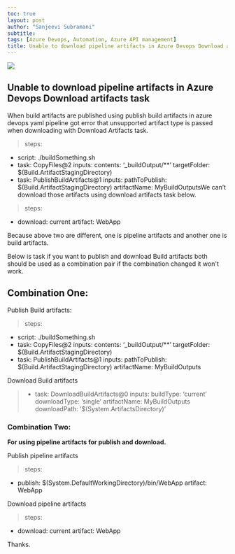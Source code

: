 ```yaml
---
toc: true
layout: post
author: "Sanjeevi Subramani"
subtitle: 
tags: [Azure Devops, Automation, Azure API management]
title: Unable to download pipeline artifacts in Azure Devops Download artifacts task
---
```


![](https://cdn-images-1.medium.com/max/2000/1*jEDk_1mMOUroYnVEcS5DGg.jpeg)

## Unable to download pipeline artifacts in Azure Devops Download artifacts task

When build artifacts are published using publish build artifacts in azure devops yaml pipeline got error that unsupported artifact type is passed when downloading with Download Artifacts task.
>  steps:
- script: ./buildSomething.sh
- task: CopyFiles@2
 inputs:
 contents: ‘_buildOutput/**’
 targetFolder: $(Build.ArtifactStagingDirectory)
- task: PublishBuildArtifacts@1
 inputs:
 pathToPublish: $(Build.ArtifactStagingDirectory)
 artifactName: MyBuildOutputsWe can’t download those artifacts using download artifacts task below.
>  steps:
- download: current
 artifact: WebApp

Because above two are different, one is pipeline artifacts and another one is build artifacts.

Below is task if you want to publish and download Build artifacts both should be used as a combination pair if the combination changed it won't work.

## Combination One:

Publish Build artifacts:
>  steps:
- script: ./buildSomething.sh
- task: CopyFiles@2
 inputs:
 contents: ‘_buildOutput/**’
 targetFolder: $(Build.ArtifactStagingDirectory)
- task: PublishBuildArtifacts@1
 inputs:
 pathToPublish: $(Build.ArtifactStagingDirectory)
 artifactName: MyBuildOutputs

Download Build artifacts
>  - task: DownloadBuildArtifacts@0
 inputs:
 buildType: ‘current’ 
 downloadType: ‘single’ 
 artifactName: MyBuildOutputs
 downloadPath: ‘$(System.ArtifactsDirectory)’

### Combination Two:
**For using pipeline artifacts for publish and download.**

Publish pipeline artifacts
>  steps:
- publish: $(System.DefaultWorkingDirectory)/bin/WebApp
 artifact: WebApp

Download pipeline artifacts
>  steps:
- download: current
 artifact: WebApp

Thanks.
